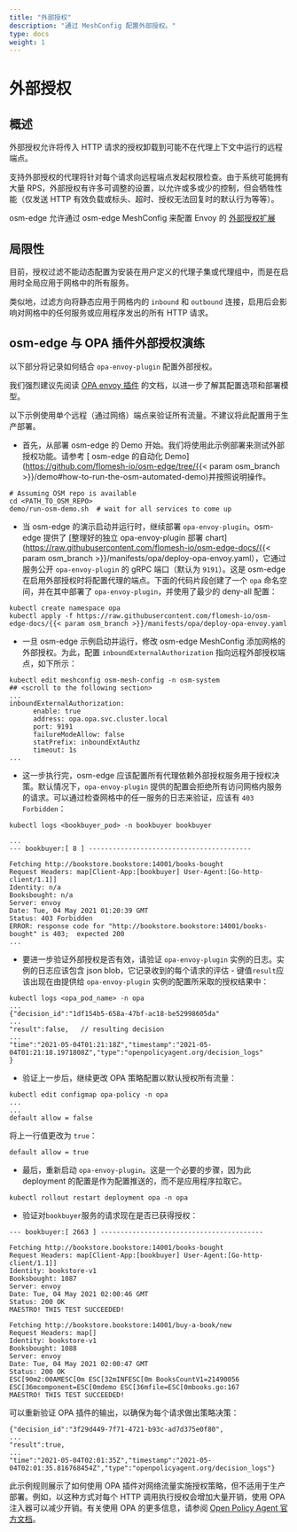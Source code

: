 ```yaml
---
title: "外部授权"
description: "通过 MeshConfig 配置外部授权。"
type: docs
weight: 1
---
```

# 外部授权

## 概述

外部授权允许将传入 HTTP 请求的授权卸载到可能不在代理上下文中运行的远程端点。

支持外部授权的代理将针对每个请求向远程端点发起权限检查。由于系统可能拥有大量 RPS，外部授权有许多可调整的设置，以允许或多或少的控制，但会牺牲性能（仅发送 HTTP 有效负载或标头、超时、授权无法回复时的默认行为等等）。

osm-edge 允许通过 osm-edge MeshConfig 来配置 Envoy 的 [外部授权扩展](https://www.envoyproxy.io/docs/envoy/latest/configuration/http/http_filters/ext_authz_filter) 

## 局限性

目前，授权过滤不能动态配置为安装在用户定义的代理子集或代理组中，而是在启用时全局应用于网格中的所有服务。

类似地，过滤方向将静态应用于网格内的 `inbound` 和 `outbound` 连接，启用后会影响对网格中的任何服务或应用程序发出的所有 HTTP 请求。


## osm-edge 与 OPA 插件外部授权演练

以下部分将记录如何结合 `opa-envoy-plugin` 配置外部授权。

我们强烈建议先阅读 [OPA envoy 插件](https://github.com/open-policy-agent/opa-envoy-plugin) 的文档，以进一步了解其配置选项和部署模型。

以下示例使用单个远程（通过网络）端点来验证所有流量。不建议将此配置用于生产部署。

- 首先，从部署 osm-edge 的 Demo 开始。我们将使用此示例部署来测试外部授权功能。请参考 [ osm-edge 的自动化 Demo](https://github.com/flomesh-io/osm-edge/tree/{{< param osm_branch >}}/demo#how-to-run-the-osm-automated-demo)并按照说明操作。

```
# Assuming OSM repo is available
cd <PATH_TO_OSM_REPO>
demo/run-osm-demo.sh  # wait for all services to come up
```

- 当 osm-edge 的演示启动并运行时，继续部署 `opa-envoy-plugin`。osm-edge 提供了 [整理好的独立 opa-envoy-plugin 部署 chart](https://raw.githubusercontent.com/flomesh-io/osm-edge-docs/{{< param osm_branch >}}/manifests/opa/deploy-opa-envoy.yaml），它通过服务公开 `opa-envoy-plugin` 的 gRPC 端口（默认为 `9191`）。这是 osm-edge 在启用外部授权时将配置代理的端点。下面的代码片段创建了一个 `opa` 命名空间，并在其中部署了 `opa-envoy-plugin`，并使用了最少的 deny-all 配置：

```
kubectl create namespace opa
kubectl apply -f https://raw.githubusercontent.com/flomesh-io/osm-edge-docs/{{< param osm_branch >}}/manifests/opa/deploy-opa-envoy.yaml
```

- 一旦 osm-edge 示例启动并运行，修改 osm-edge MeshConfig 添加网格的外部授权。为此，配置 `inboundExternalAuthorization` 指向远程外部授权端点，如下所示：

```
kubectl edit meshconfig osm-mesh-config -n osm-system
## <scroll to the following section>
...
inboundExternalAuthorization:
      enable: true
      address: opa.opa.svc.cluster.local
      port: 9191
      failureModeAllow: false
      statPrefix: inboundExtAuthz
      timeout: 1s
...
```

- 这一步执行完，osm-edge 应该配置所有代理依赖外部授权服务用于授权决策。默认情况下，`opa-envoy-plugin` 提供的配置会拒绝所有访问网格内服务的请求。可以通过检查网格中的任一服务的日志来验证，应该有 `403 Forbidden`：
```
kubectl logs <bookbuyer_pod> -n bookbuyer bookbuyer
```
```
...
--- bookbuyer:[ 8 ] -----------------------------------------

Fetching http://bookstore.bookstore:14001/books-bought
Request Headers: map[Client-App:[bookbuyer] User-Agent:[Go-http-client/1.1]]
Identity: n/a
Booksbought: n/a
Server: envoy
Date: Tue, 04 May 2021 01:20:39 GMT
Status: 403 Forbidden
ERROR: response code for "http://bookstore.bookstore:14001/books-bought" is 403;  expected 200
...
```

- 要进一步验证外部授权是否有效，请验证 `opa-envoy-plugin` 实例的日志。实例的日志应该包含 json blob，它记录收到的每个请求的评估 - 键值`result`应该出现在由提供给 `opa-envoy-plugin` 实例的配置所采取的授权结果中：
```
kubectl logs <opa_pod_name> -n opa
...
{"decision_id":"1df154b5-658a-47bf-ac18-be52998605da"
...
"result":false,   // resulting decision
...
"time":"2021-05-04T01:21:18Z","timestamp":"2021-05-04T01:21:18.1971808Z","type":"openpolicyagent.org/decision_logs"
}
```

- 验证上一步后，继续更改 OPA 策略配置以默认授权所有流量：

```
kubectl edit configmap opa-policy -n opa
...
...
default allow = false
```
将上一行值更改为 `true`：
```
default allow = true
```

- 最后，重新启动 `opa-envoy-plugin`。这是一个必要的步骤，因为此 deployment 的配置是作为配置推送的，而不是应用程序拉取它。
```
kubectl rollout restart deployment opa -n opa
```

- 验证对`bookbuyer`服务的请求现在是否已获得授权：
```
--- bookbuyer:[ 2663 ] -----------------------------------------

Fetching http://bookstore.bookstore:14001/books-bought
Request Headers: map[Client-App:[bookbuyer] User-Agent:[Go-http-client/1.1]]
Identity: bookstore-v1
Booksbought: 1087
Server: envoy
Date: Tue, 04 May 2021 02:00:46 GMT
Status: 200 OK
MAESTRO! THIS TEST SUCCEEDED!

Fetching http://bookstore.bookstore:14001/buy-a-book/new
Request Headers: map[]
Identity: bookstore-v1
Booksbought: 1088
Server: envoy
Date: Tue, 04 May 2021 02:00:47 GMT
Status: 200 OK
ESC[90m2:00AMESC[0m ESC[32mINFESC[0m BooksCountV1=21490056 ESC[36mcomponent=ESC[0mdemo ESC[36mfile=ESC[0mbooks.go:167
MAESTRO! THIS TEST SUCCEEDED!
```

可以重新验证 OPA 插件的输出，以确保为每个请求做出策略决策：
```
{"decision_id":"3f29d449-7f71-4721-b93c-ad7d375e0f80",
...
"result":true,
...
"time":"2021-05-04T02:01:35Z","timestamp":"2021-05-04T02:01:35.816768454Z","type":"openpolicyagent.org/decision_logs"}
```

此示例规则展示了如何使用 OPA 插件对网络流量实施授权策略，但不适用于生产部署。例如，以这种方式对每个 HTTP 调用执行授权会增加大量开销，使用 OPA 注入器可以减少开销。有关使用 OPA 的更多信息，请参阅 [Open Policy Agent 官方文档](https://www.openpolicyagent.org/docs/latest/)。